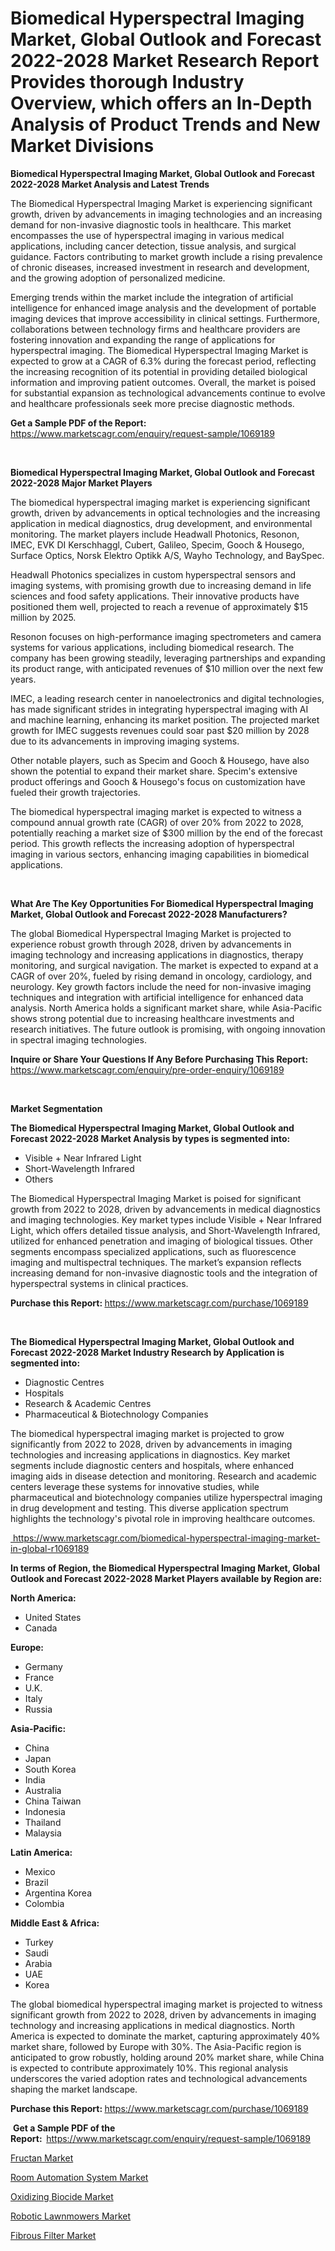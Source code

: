 <p><h1>Biomedical Hyperspectral Imaging Market, Global Outlook and Forecast 2022-2028 Market Research Report Provides thorough Industry Overview, which offers an In-Depth Analysis of Product Trends and New Market Divisions</h1></p><p><strong>Biomedical Hyperspectral Imaging Market, Global Outlook and Forecast 2022-2028 Market Analysis and Latest Trends</strong></p>
<p><p>The Biomedical Hyperspectral Imaging Market is experiencing significant growth, driven by advancements in imaging technologies and an increasing demand for non-invasive diagnostic tools in healthcare. This market encompasses the use of hyperspectral imaging in various medical applications, including cancer detection, tissue analysis, and surgical guidance. Factors contributing to market growth include a rising prevalence of chronic diseases, increased investment in research and development, and the growing adoption of personalized medicine. </p><p>Emerging trends within the market include the integration of artificial intelligence for enhanced image analysis and the development of portable imaging devices that improve accessibility in clinical settings. Furthermore, collaborations between technology firms and healthcare providers are fostering innovation and expanding the range of applications for hyperspectral imaging. The Biomedical Hyperspectral Imaging Market is expected to grow at a CAGR of 6.3% during the forecast period, reflecting the increasing recognition of its potential in providing detailed biological information and improving patient outcomes. Overall, the market is poised for substantial expansion as technological advancements continue to evolve and healthcare professionals seek more precise diagnostic methods.</p></p>
<p><strong>Get a Sample PDF of the Report:&nbsp;</strong> <a href="https://www.marketscagr.com/enquiry/request-sample/1069189">https://www.marketscagr.com/enquiry/request-sample/1069189</a></p>
<p>&nbsp;</p>
<p><strong>Biomedical Hyperspectral Imaging Market, Global Outlook and Forecast 2022-2028 Major Market Players</strong></p>
<p><p>The biomedical hyperspectral imaging market is experiencing significant growth, driven by advancements in optical technologies and the increasing application in medical diagnostics, drug development, and environmental monitoring. The market players include Headwall Photonics, Resonon, IMEC, EVK DI Kerschhaggl, Cubert, Galileo, Specim, Gooch & Housego, Surface Optics, Norsk Elektro Optikk A/S, Wayho Technology, and BaySpec.</p><p>Headwall Photonics specializes in custom hyperspectral sensors and imaging systems, with promising growth due to increasing demand in life sciences and food safety applications. Their innovative products have positioned them well, projected to reach a revenue of approximately $15 million by 2025.</p><p>Resonon focuses on high-performance imaging spectrometers and camera systems for various applications, including biomedical research. The company has been growing steadily, leveraging partnerships and expanding its product range, with anticipated revenues of $10 million over the next few years.</p><p>IMEC, a leading research center in nanoelectronics and digital technologies, has made significant strides in integrating hyperspectral imaging with AI and machine learning, enhancing its market position. The projected market growth for IMEC suggests revenues could soar past $20 million by 2028 due to its advancements in improving imaging systems.</p><p>Other notable players, such as Specim and Gooch & Housego, have also shown the potential to expand their market share. Specim's extensive product offerings and Gooch & Housego's focus on customization have fueled their growth trajectories.</p><p>The biomedical hyperspectral imaging market is expected to witness a compound annual growth rate (CAGR) of over 20% from 2022 to 2028, potentially reaching a market size of $300 million by the end of the forecast period. This growth reflects the increasing adoption of hyperspectral imaging in various sectors, enhancing imaging capabilities in biomedical applications.</p></p>
<p>&nbsp;</p>
<p><strong>What Are The Key Opportunities For Biomedical Hyperspectral Imaging Market, Global Outlook and Forecast 2022-2028 Manufacturers?</strong></p>
<p><p>The global Biomedical Hyperspectral Imaging Market is projected to experience robust growth through 2028, driven by advancements in imaging technology and increasing applications in diagnostics, therapy monitoring, and surgical navigation. The market is expected to expand at a CAGR of over 20%, fueled by rising demand in oncology, cardiology, and neurology. Key growth factors include the need for non-invasive imaging techniques and integration with artificial intelligence for enhanced data analysis. North America holds a significant market share, while Asia-Pacific shows strong potential due to increasing healthcare investments and research initiatives. The future outlook is promising, with ongoing innovation in spectral imaging technologies.</p></p>
<p><strong>Inquire or Share Your Questions If Any Before Purchasing This Report:</strong> <a href="https://www.marketscagr.com/enquiry/pre-order-enquiry/1069189">https://www.marketscagr.com/enquiry/pre-order-enquiry/1069189</a></p>
<p>&nbsp;</p>
<p><strong>Market Segmentation</strong></p>
<p><strong>The Biomedical Hyperspectral Imaging Market, Global Outlook and Forecast 2022-2028 Market Analysis by types is segmented into:</strong></p>
<p><ul><li>Visible + Near Infrared Light</li><li>Short-Wavelength Infrared</li><li>Others</li></ul></p>
<p><p>The Biomedical Hyperspectral Imaging Market is poised for significant growth from 2022 to 2028, driven by advancements in medical diagnostics and imaging technologies. Key market types include Visible + Near Infrared Light, which offers detailed tissue analysis, and Short-Wavelength Infrared, utilized for enhanced penetration and imaging of biological tissues. Other segments encompass specialized applications, such as fluorescence imaging and multispectral techniques. The market’s expansion reflects increasing demand for non-invasive diagnostic tools and the integration of hyperspectral systems in clinical practices.</p></p>
<p><strong>Purchase this Report:&nbsp;</strong><a href="https://www.marketscagr.com/purchase/1069189">https://www.marketscagr.com/purchase/1069189</a></p>
<p>&nbsp;</p>
<p><strong>The Biomedical Hyperspectral Imaging Market, Global Outlook and Forecast 2022-2028 Market Industry Research by Application is segmented into:</strong></p>
<p><ul><li>Diagnostic Centres</li><li>Hospitals</li><li>Research & Academic Centres</li><li>Pharmaceutical & Biotechnology Companies</li></ul></p>
<p><p>The biomedical hyperspectral imaging market is projected to grow significantly from 2022 to 2028, driven by advancements in imaging technologies and increasing applications in diagnostics. Key market segments include diagnostic centers and hospitals, where enhanced imaging aids in disease detection and monitoring. Research and academic centers leverage these systems for innovative studies, while pharmaceutical and biotechnology companies utilize hyperspectral imaging in drug development and testing. This diverse application spectrum highlights the technology's pivotal role in improving healthcare outcomes.</p></p>
<p><a href="https://www.marketscagr.com/biomedical-hyperspectral-imaging-market-in-global-r1069189">&nbsp;https://www.marketscagr.com/biomedical-hyperspectral-imaging-market-in-global-r1069189</a></p>
<p><strong>In terms of Region, the Biomedical Hyperspectral Imaging Market, Global Outlook and Forecast 2022-2028 Market Players available by Region are:</strong></p>
<p>
    <p> <strong> North America: </strong>
        <ul>
            <li>United States</li>
            <li>Canada</li>
        </ul>
        </p> 
    <p> <strong> Europe: </strong>
        <ul>
            <li>Germany</li>
            <li>France</li>
            <li>U.K.</li>
            <li>Italy</li>
            <li>Russia</li>
        </ul>
        </p> 
    <p> <strong> Asia-Pacific: </strong>
        <ul>
            <li>China</li>
            <li>Japan</li>
            <li>South Korea</li>
            <li>India</li>
            <li>Australia</li>
            <li>China Taiwan</li>
            <li>Indonesia</li>
            <li>Thailand</li>
            <li>Malaysia</li>
        </ul>
        </p> 
    <p> <strong> Latin America: </strong>
        <ul>
            <li>Mexico</li>
            <li>Brazil</li>
            <li>Argentina Korea</li>
            <li>Colombia</li>
        </ul>
        </p> 
    <p> <strong> Middle East & Africa: </strong>
        <ul>
            <li>Turkey</li>
            <li>Saudi</li>
            <li>Arabia</li>
            <li>UAE</li>
            <li>Korea</li>
        </ul>
    </p>
    </p>
<p><p>The global biomedical hyperspectral imaging market is projected to witness significant growth from 2022 to 2028, driven by advancements in imaging technology and increasing applications in medical diagnostics. North America is expected to dominate the market, capturing approximately 40% market share, followed by Europe with 30%. The Asia-Pacific region is anticipated to grow robustly, holding around 20% market share, while China is expected to contribute approximately 10%. This regional analysis underscores the varied adoption rates and technological advancements shaping the market landscape.</p></p>
<p><strong>Purchase this Report: </strong><a href="https://www.marketscagr.com/purchase/1069189">https://www.marketscagr.com/purchase/1069189</a></p>
<p>&nbsp;<strong>Get a Sample PDF of the Report:&nbsp;&nbsp;</strong><a href="https://www.marketscagr.com/enquiry/request-sample/1069189">https://www.marketscagr.com/enquiry/request-sample/1069189</a></p>
<p><strong></strong></p>
<p><p><a href="https://medium.com/@go-emi/the-fructan-market-has-experienced-impressive-growth-in-recent-years-expanding-its-market-ac5fed8acc49">Fructan Market</a></p><p><a href="https://www.linkedin.com/pulse/room-automation-system-market-trends-focusing-insight-forecast-esrqe?trackingId=%2BG01tJPCTi6%2BmVVXlgtSGg%3D%3D">Room Automation System Market</a></p><p><a href="https://issuu.com/reportprime-2/docs/oxidizing-biocide-market-size-2030._604b36040e2e53">Oxidizing Biocide Market</a></p><p><a href="https://www.linkedin.com/pulse/robotic-lawnmowers-market-industry-trends-forecast-period-from-snemf?trackingId=FaIUenwgQnGyZsUDpzmlcA%3D%3D">Robotic Lawnmowers Market</a></p><p><a href="https://medium.com/@ml68flom/fibrous-filter-market-analysis-report-global-insights-by-region-type-pcf-fiber-ball-9ad23b5981a5">Fibrous Filter Market</a></p></p>